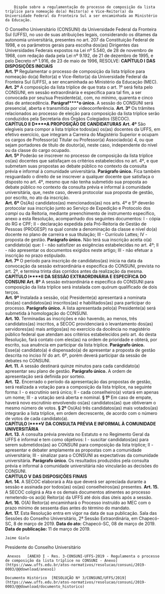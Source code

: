         Dispõe sobre a regulamentação do processo de composição da lista tríplice para nomeação do(a) Reitor(a) e Vice-Reitor(a) da Universidade Federal da Fronteira Sul a ser encaminhada ao Ministério da Educação.  

  O Conselho Universitário (CONSUNI) da Universidade Federal da Fronteira Sul (UFFS), no uso de suas atribuições legais, considerando os ditames da autonomia universitária, presentes no art. 207 da Constituição Federal de 1998, e os parâmetros gerais para escolha dos(as) Dirigentes das Universidades Federais expostos na Lei nº 5.540, de 28 de novembro de 1968, com redação dada pela Lei nº 9.192, de 21 de dezembro de 1995, e pelo Decreto nº 1.916, de 23 de maio de 1996,   RESOLVE:   **CAPÍTULO I** **DAS DISPOSIÇÕES INICIAIS**   
 **Art. 1º** Regulamentar o processo de composição da lista tríplice para nomeação do(a) Reitor(a) e Vice-Reitor(a) da Universidade Federal da Fronteira Sul (UFFS), a ser encaminhada ao Ministério da Educação (MEC).   
 **Art. 2º** A composição da lista tríplice de que trata o art. 1º será feita pelo CONSUNI, em sessão extraordinária e específica para tal fim, a ser convocada por seu/sua Presidente(a), com, no mínimo, quarenta e cinco dias de antecedência. **Par****á****graf****o único.** A sessão do CONSUNI será presencial, aberta e transmitida por videoconferência.   **Art. 3º** Os trâmites relacionados ao processo de eleição para composição da lista tríplice serão conduzidos pela Secretaria dos Órgãos Colegiados (SECOC).   
 **CAPÍTULO II** **D****A PROPOSIÇÃO DE CANDIDATURAS**   **Art. 4º** São elegíveis para compor a lista tríplice todos(as) os(as) docentes da UFFS, em efetivo exercício, que integram a Carreira do Magistério Superior e ocupam os cargos de Professor(a) Titular ou Professor(a) Associado(a) 4, ou que sejam portadores de título de doutor(a), neste caso, independente do nível ou da classe do cargo ocupado.   
 **Art. 5º** Poderão se inscrever no processo de composição da lista tríplice os(as) docentes que satisfaçam os critérios estabelecidos no art. 4º, e que submetam suas propostas ao debate público no contexto da consulta prévia e informal à comunidade universitária. **Parágrafo únic****o****.** Fica também resguardado o direito de se inscrever a qualquer docente que satisfaça o disposto no art. 4º, mesmo que não tenha submetido sua proposta ao debate público no contexto da consulta prévia e informal à comunidade universitária, que, neste caso, deverá protocolar sua proposta de gestão, por escrito, no ato da inscrição.   
 **Art. 6º** Os(As) candidatos(as) mencionados(as) nos arts. 4º e 5º deverão protocolar sua inscrição junto ao Serviço de Expedição e Protocolo dos *campi* ou da Reitoria, mediante preenchimento de instrumento específico, anexo a esta Resolução, acompanhado dos seguintes documentos: I - cópia do RG e CPF; II - declaração expedida pela Pró-Reitoria de Gestão de Pessoas (PROGESP) na qual conste a denominação da classe e nível do(a) docente no plano de carreira e sua titulação; III - Currículo Lattes; IV - proposta de gestão. **Parágrafo único.** Não terá sua inscrição aceita o(a) candidato(a) que: I - não satisfizer as exigências estabelecidas no art. 4º; II - não apresentar os documentos exigidos neste artigo; III - não efetuar a inscrição no prazo estipulado.   
 **Art. 7º** O período para inscrição de candidatos(as) inicia na data da convocação da sessão extraordinária e específica do CONSUNI, prevista no art. 2º, e termina trinta dias corridos antes da realização da mesma.   
 **CAPÍTULO I****II** **DA SESSÃO EXTRAORDINÁRIA E ESPECÍFICA** **DO CONSUNI**   **Art. 8º** A sessão extraordinária e específica do CONSUNI para composição da lista tríplice será instalada com quórum qualificado de dois terços.   
 **Art. 9º** Instalada a sessão, o(a) Presidente(a) apresentará a nominata dos(as) candidatos(as) inscritos(as) e habilitados(as) para participar do processo. **Parágrafo único.** A lista apresentada pelo(a) Presidente(a) será submetida à homologação do CONSUNI.   
 **Art. 10.** Terminadas as inscrições e não havendo, ao menos, três candidatos(as) inscritos, a SECOC providenciará o levantamento dos(as) servidores(as) mais antigos(as) no exercício da docência no magistério público federal que atendam aos critérios estabelecidos pelo art. 4o desta Resolução, fará contato com eles(as) na ordem de prioridade e obterá, por escrito, sua anuência em participar da lista tríplice. **Parágrafo único.** Esse(a) candidato(a) é dispensado(a) de apresentar a proposta de gestão descrita no inciso IV do art. 6º, porém deverá participar da sessão de debates no CONSUNI.   
 **Art. 1****1****.** A sessão destinará quinze minutos para cada candidato(a) apresentar seu plano de gestão. **Parágrafo único.** A ordem de apresentação será definida por sorteio.   
 **Art.** **12.** Encerrado o período da apresentação das propostas de gestão, será realizada a votação para a composição da lista tríplice, na seguinte forma: I - o escrutínio será único; II - cada conselheiro(a) votará em apenas um nome; III - a votação será aberta e nominal. **§ 1º** Em caso de empate, haverá novo escrutínio envolvendo os(as) candidatos(as) que obtiveram o mesmo número de votos. **§ 2º** Os(As) três candidatos(as) mais votados(as) integrarão a lista tríplice, em ordem decrescente, de acordo com o número de votos de cada candidato(a).   
 **CAPÍTULO** **I****V** **DA CONSULTA PRÉVIA E INFORMAL À COMUNIDADE UNIVERSITÁRIA**   
 **Art. 1****3****.** A consulta prévia prevista no Estatuto e no Regimento Geral da UFFS é informal e tem como objetivos: I - suscitar candidatos(as) para serem submetidos(as) ao CONSUNI para composição da lista tríplice;  II - apresentar e debater amplamente as propostas com a comunidade universitária;  III - sinalizar para o CONSUNI as expectativas da comunidade universitária.  **Parágrafo único**. Os resultados produzidos pela consulta prévia e informal à comunidade universitária não vincularão as decisões do CONSUNI.   
 **CAPÍTULO V** **DAS DISPOSIÇÕES FINAIS**   
 **Art. 14.** A SECOC elaborará a Ata que deverá ser apreciada durante a sessão e assinada por todos(as) os(as) conselheiros(as) presentes.   **Art. 1****5****.** A SECOC coligirá a Ata e os demais documentos atinentes ao processo remetendo-os ao(à) Reitor(a) da UFFS até dois dias úteis após a sessão.    **Art. 1****6****.** O(A) Reitor(a) encaminhará o Processo instruído ao MEC com o prazo mínimo de sessenta dias antes do término do mandato.   
 **Art. 1****7****.** Esta Resolução entra em vigor na data de sua publicação.    Sala das Sessões do Conselho Universitário, 2ª Sessão Extraordinária, em Chapecó-SC, 8 de março de 2019.     **Data do ato:** Chapecó-SC, 08 de março de 2019.   
 **Data de publicação:**  11 de março de 2019. 

    Jaime Giolo   
 Presidente do Conselho Universitário 

     Anexos   [ANEXO I - Res. 3-CONSUNI-UFFS-2019 - Regulamenta o processo de composição da lista tríplice no CONSUNI - Anexo](https://www.uffs.edu.br/atos-normativos/resolucao/consuni/2019-0003/@@download/anexo1)  

    Documento Histórico  [RESOLUÇÃO Nº 3/CONSUNI/UFFS/2019](https://www.uffs.edu.br/atos-normativos/resolucao/consuni/2019-0003/@@download/documento_historico)     
      